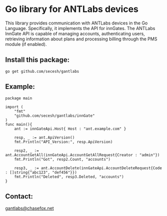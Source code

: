 Go library for ANTLabs devices
==============================

This library provides communication with ANTLabs devices in the Go Language.
Specifically, it implements the API for innGates.  The ANTLabs InnGate API
is capable of managing accounts, authenticating users, retrieving information
about plans and processing billing through the PMS module (if enabled).

Install this package:
---------------------

    go get github.com/secesh/gantlabs

Example:
--------

    package main
    
    import (
        "fmt"
        "github.com/secesh/gantlabs/innGate"
    )
    func main(){    
        ant := innGateApi.Host{ Host : "ant.example.com" }
        
        resp, _ := ant.ApiVersion()
        fmt.Println("API_Version:", resp.ApiVersion)
        
        resp2, _ := ant.AccountGetAll(innGateApi.AccountGetAllRequest{Creator : "admin"})
        fmt.Println("Got", resp2.Count, "accounts")
    
        resp3, _ := ant.AccountDelete(innGateApi.AccountDeleteRequest{Code : []string{"abc123", "def456"}})
        fmt.Println("Deleted", resp3.Deleted, "accounts")
    }

Contact:
--------

gantlabs@chasefox.net